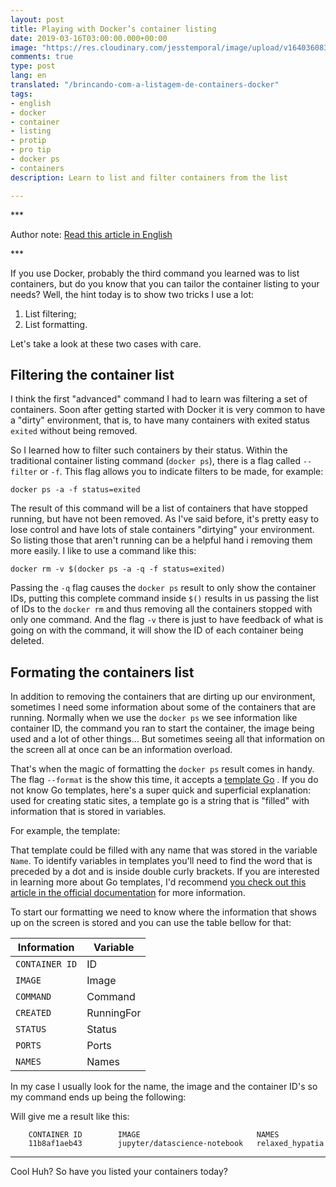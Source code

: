 ```yaml
---
layout: post
title: Playing with Docker’s container listing
date: 2019-03-16T03:00:00.000+00:00
image: "https://res.cloudinary.com/jesstemporal/image/upload/v1640360836/covers/pro_tip_voc9gk.png"
comments: true
type: post
lang: en
translated: "/brincando-com-a-listagem-de-containers-docker"
tags:
- english
- docker
- container
- listing
- protip
- pro tip
- docker ps
- containers
description: Learn to list and filter containers from the list

---
```

\***

Author note: [Read this article in English](https://jtemporal.com/playing-with-dockers-container-listing)

\***

If you use Docker, probably the third command you learned was to list containers, but do you know that you can tailor the container listing to your needs? Well, the hint today is to show two tricks I use a lot:

1. List filtering;
2. List formatting.

Let's take a look at these two cases with care.

## Filtering the container list

I think the first "advanced" command I had to learn was filtering a set of containers. Soon after getting started with Docker it is very common to have a "dirty" environment, that is, to have many containers with exited status `exited` without being removed.

So I learned how to filter such containers by their status. Within the traditional container listing command (`docker ps`), there is a flag called `--filter` or `-f`. This flag allows you to indicate filters to be made, for example:

    docker ps -a -f status=exited

The result of this command will be a list of containers that have stopped running, but have not been removed. As I've said before, it's pretty easy to lose control and have lots of stale containers "dirtying" your environment. So listing those that aren't running can be a helpful hand i removing them more easily. I like to use a command like this:

    docker rm -v $(docker ps -a -q -f status=exited)

Passing the `-q` flag causes the `docker ps` result to only show the container IDs, putting this complete command inside `$()` results in us passing the list of IDs to the `docker rm` and thus removing all the containers stopped with only one command. And the flag `-v` there is just to have feedback of what is going on with the command, it will show the ID of each container being deleted.

## Formating the containers list

In addition to removing the containers that are dirting up our environment, sometimes I need some information about some of the containers that are running. Normally when we use the `docker ps` we see information like container ID, the command you ran to start the container, the image being used and a lot of other things... But sometimes seeing all that information on the screen all at once can be an information overload.

That's when the magic of formatting the `docker ps` result comes in handy. The flag `--format` is the show this time, it accepts a [template Go](https://golang.org/pkg/text/template/) . If you do not know Go templates, here's a super quick and superficial explanation: used for creating static sites, a template go is a string that is "filled" with information that is stored in variables.

For example, the template:

<script src="https://gist.github.com/jtemporal/13ca6f547d5ab2f86b4f3b019fb26c43.js"></script>

That template could be filled with any name that was stored in the variable `Name`. To identify variables in templates you'll need to find the word that is preceded by a dot and is inside double curly brackets. If you are interested in learning more about Go templates, I'd recommend [you check out this article in the official documentation](https://golang.org/pkg/text/template/) for more information.

To start our formatting we need to know where the information that shows up on the screen is stored and you can use the table bellow for that:

|   Information  | Variable |
| -------------- | ---------- |
| `CONTAINER ID` | ID |
|     `IMAGE`    | Image |
|   `COMMAND`    | Command |
|   `CREATED`    | RunningFor |
|    `STATUS`    | Status |
|     `PORTS`    | Ports |
|    `NAMES`     | Names |

In my case I usually look for the name, the image and the container ID's so my command ends up being the following:

<script src="https://gist.github.com/jtemporal/6ba7e2a2ac369738bb8278ad58993161.js"></script>

Will give me a result like this:

        CONTAINER ID        IMAGE                          NAMES
        11b8af1aeb43        jupyter/datascience-notebook   relaxed_hypatia

***

Cool Huh? So have you listed your containers today?